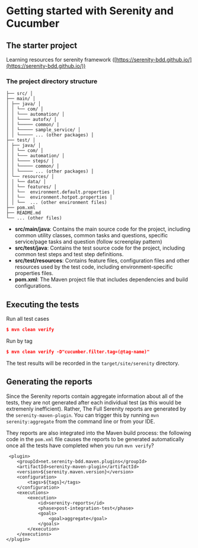 # Getting started with Serenity and Cucumber

## The starter project
Learning resources for serenity framework ([https://serenity-bdd.github.io/](https://serenity-bdd.github.io/))

### The project directory structure
```angular2html
├── src/ │ 
├── main/ │ 
│ ├── java/ │
│ │ └── com/ │ 
│ │ └─── automation/ │ 
│ │ └──── autofx/ │
│ │ └───── common/ |
│ │ └───── sample_service/ │ 
│ │ └───── ... (other packages) │
├── test/ │ 
│ ├── java/ │
│ │ └── com/ │ 
│ │ └─── automation/ │ 
│ │ └──── steps/ │ 
│ │ └───── common/ │
│ │ └───── ... (other packages) │
│ └── resources/ │
│ │ └── data/ │
│ │ └── features/ │
│ │ └──  environment.default.properties │
│ │ └──  environment.hotpot.properties │
│ │ └──  ... (other environment files) 
├── pom.xml 
├── README.md 
└── ... (other files)
```
- **src/main/java**: Contains the main source code for the project, including common utility classes, common tasks and questions, specific service/page tasks and question (follow screenplay pattern)
- **src/test/java**: Contains the test source code for the project, including common test steps and test step definitions.
- **src/test/resources**: Contains feature files, configuration files and other resources used by the test code, including environment-specific properties files.
- **pom.xml**: The Maven project file that includes dependencies and build configurations.

## Executing the tests

Run all test cases
```json
$ mvn clean verify
```

Run by tag
```json
$ mvn clean verify -D"cucumber.filter.tag=(@tag-name)"
```

The test results will be recorded in the `target/site/serenity` directory.

## Generating the reports
Since the Serenity reports contain aggregate information about all of the tests, they are not generated after each individual test (as this would be extremenly inefficient). Rather, The Full Serenity reports are generated by the `serenity-maven-plugin`. You can trigger this by running `mvn serenity:aggregate` from the command line or from your IDE.

They reports are also integrated into the Maven build process: the following code in the `pom.xml` file causes the reports to be generated automatically once all the tests have completed when you run `mvn verify`?

```
 <plugin>
    <groupId>net.serenity-bdd.maven.plugins</groupId>
    <artifactId>serenity-maven-plugin</artifactId>
    <version>${serenity.maven.version}</version>
    <configuration>
        <tags>${tags}</tags>
    </configuration>
    <executions>
        <execution>
            <id>serenity-reports</id>
            <phase>post-integration-test</phase>
            <goals>
                <goal>aggregate</goal>
            </goals>
        </execution>
    </executions>
</plugin>
```